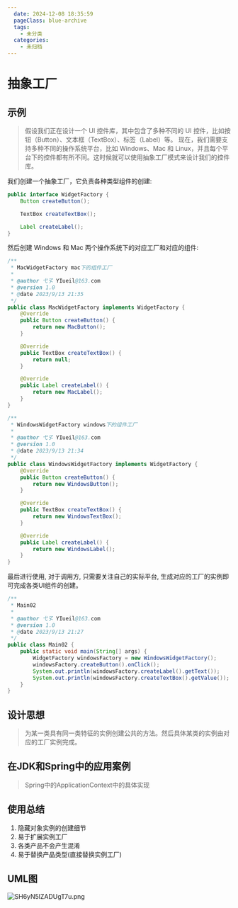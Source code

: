 ```yaml
---
  date: 2024-12-08 18:35:59
  pageClass: blue-archive
  tags:
    - 未分类
  categories:
    - 未归档
---
```


# 抽象工厂

## 示例

> 假设我们正在设计一个 UI 控件库，其中包含了多种不同的 UI 控件，比如按钮（Button）、文本框（TextBox）、标签（Label）等。
> 现在，我们需要支持多种不同的操作系统平台，比如 Windows、Mac 和 Linux，并且每个平台下的控件都有所不同。这时候就可以使用抽象工厂模式来设计我们的控件库。

我们创建一个抽象工厂，它负责各种类型组件的创建:

```java
public interface WidgetFactory {
    Button createButton();

    TextBox createTextBox();

    Label createLabel();
}
```

然后创建 Windows 和 Mac 两个操作系统下的对应工厂和对应的组件:

```java
/**
 * MacWidgetFactory mac下的组件工厂
 *
 * @author 弋孓 YIueil@163.com
 * @version 1.0
 * @date 2023/9/13 21:35
 */
public class MacWidgetFactory implements WidgetFactory {
    @Override
    public Button createButton() {
        return new MacButton();
    }

    @Override
    public TextBox createTextBox() {
        return null;
    }

    @Override
    public Label createLabel() {
        return new MacLabel();
    }
}
```

```java
/**
 * WindowsWidgetFactory windows下的组件工厂
 *
 * @author 弋孓 YIueil@163.com
 * @version 1.0
 * @date 2023/9/13 21:34
 */
public class WindowsWidgetFactory implements WidgetFactory {
    @Override
    public Button createButton() {
        return new WindowsButton();
    }

    @Override
    public TextBox createTextBox() {
        return new WindowsTextBox();
    }

    @Override
    public Label createLabel() {
        return new WindowsLabel();
    }
}
```

最后进行使用, 对于调用方, 只需要关注自己的实际平台, 生成对应的工厂的实例即可完成各类UI组件的创建。

```java
/**
 * Main02
 *
 * @author 弋孓 YIueil@163.com
 * @version 1.0
 * @date 2023/9/13 21:27
 */
public class Main02 {
    public static void main(String[] args) {
        WidgetFactory windowsFactory = new WindowsWidgetFactory();
        windowsFactory.createButton().onClick();
        System.out.println(windowsFactory.createLabel().getText());
        System.out.println(windowsFactory.createTextBox().getValue());
    }
}
```

## 设计思想
> 为某一类具有同一类特征的实例创建公共的方法。然后具体某类的实例由对应的工厂实例完成。

## 在JDK和Spring中的应用案例

> Spring中的ApplicationContext中的具体实现

## 使用总结

1. 隐藏对象实例的创建细节
2. 易于扩展实例工厂
3. 各类产品不会产生混淆
4. 易于替换产品类型(直接替换实例工厂)

## UML图

![SH6yN5lZADUgT7u.png](https://s2.loli.net/2023/09/13/SH6yN5lZADUgT7u.png)